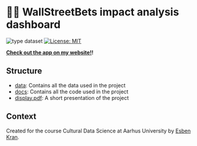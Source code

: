 # 💎🙌 WallStreetBets impact analysis dashboard

![type dataset](https://img.shields.io/badge/type-app-topaz) [![License: MIT](https://img.shields.io/badge/License-MIT-yellow.svg)](https://opensource.org/licenses/MIT)

**[Check out the app on my website!](https://kran.ai/wsb)!**

## Structure

- [data](https://github.com/esbenkc/WSB-Impact/tree/main/data): Contains all the data used in the project
- [docs](https://github.com/esbenkc/WSB-Impact/tree/main/docs): Contains all the code used in the project
- [display.pdf](https://github.com/esbenkc/WSB-Impact/blob/main/display.pdf): A short presentation of the project

## Context

Created for the course Cultural Data Science at Aarhus University by [Esben Kran](https://kran.ai).
